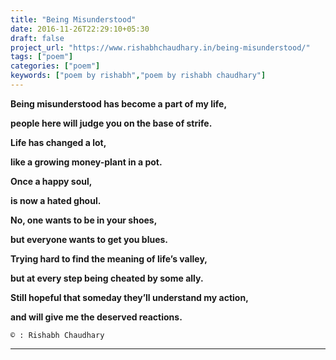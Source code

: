 ```yaml
---
title: "Being Misunderstood"
date: 2016-11-26T22:29:10+05:30
draft: false
project_url: "https://www.rishabhchaudhary.in/being-misunderstood/"
tags: ["poem"]
categories: ["poem"]
keywords: ["poem by rishabh","poem by rishabh chaudhary"]
---
```



**Being misunderstood has become a part of my life,**

**people here will judge you on the base of strife.**

**Life has changed a lot,**

**like a growing money-plant in a pot.**

**Once a happy soul,**

**is now a hated ghoul.**

**No, one wants to be in your shoes,**

**but everyone wants to get you blues.**

**Trying hard to find the meaning of life’s valley,**

**but at every step being cheated by some ally.**

**Still hopeful that someday they’ll understand my action,**

**and will give me the deserved reactions.**

``` 
© : Rishabh Chaudhary 
```

___________________________________________